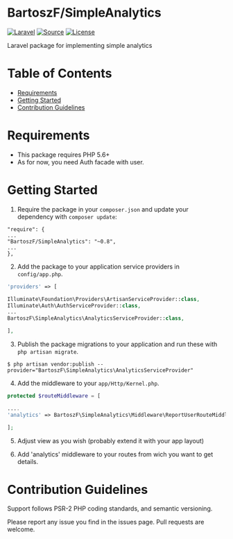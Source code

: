 
# BartoszF/SimpleAnalytics

[![Laravel](https://img.shields.io/badge/Laravel-~5.2-orange.svg?style=flat-square)](http://laravel.com)
[![Source](http://img.shields.io/badge/source-BartoszF/SimpleAnalytics-blue.svg?style=flat-square)](https://github.com/BartoszF/SimpleAnalytics)
[![License](http://img.shields.io/badge/license-MIT-brightgreen.svg?style=flat-square)](https://tldrlegal.com/license/mit-license)

Laravel package for implementing simple analytics

# Table of Contents
* [Requirements](#requirements)
* [Getting Started](#getting-started)
* [Contribution Guidelines](#contribution-guidelines)


# <a name="requirements"></a>Requirements

* This package requires PHP 5.6+
* As for now, you need Auth facade with user.

# <a name="getting-started"></a>Getting Started

1. Require the package in your `composer.json` and update your dependency with `composer update`:

```
"require": {
...
"BartoszF/SimpleAnalytics": "~0.8",
...
},
```

2. Add the package to your application service providers in `config/app.php`.

```php
'providers' => [

Illuminate\Foundation\Providers\ArtisanServiceProvider::class,
Illuminate\Auth\AuthServiceProvider::class,
...
BartoszF\SimpleAnalytics\AnalyticsServiceProvider::class,

],
```

3. Publish the package migrations to your application and run these with `php artisan migrate`.

```
$ php artisan vendor:publish --provider="BartoszF\SimpleAnalytics\AnalyticsServiceProvider"
```

4. Add the middleware to your `app/Http/Kernel.php`.

```php
protected $routeMiddleware = [

....
'analytics' => BartoszF\SimpleAnalytics\Middleware\ReportUserRouteMiddleware::class,

];
```

5. Adjust view as you wish (probably extend it with your app layout)

6. Add 'analytics' middleware to your routes from wich you want to get details.


# <a name="contribution-guidelines"></a>Contribution Guidelines

Support follows PSR-2 PHP coding standards, and semantic versioning.

Please report any issue you find in the issues page.
Pull requests are welcome.